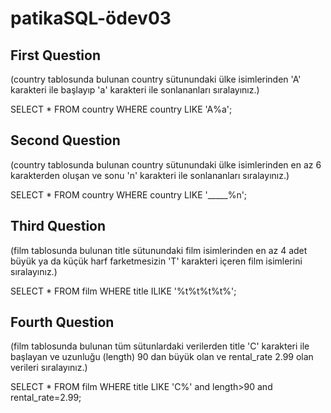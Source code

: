 # patikaSQL-ödev03
## First Question 
(country tablosunda bulunan country sütunundaki ülke isimlerinden 'A' karakteri ile başlayıp 'a' karakteri ile sonlananları sıralayınız.)

SELECT * FROM country WHERE country LIKE 'A%a';

## Second Question
(country tablosunda bulunan country sütunundaki ülke isimlerinden en az 6 karakterden oluşan ve sonu 'n' karakteri ile sonlananları sıralayınız.)

SELECT * FROM country WHERE country LIKE '_____%n';

## Third Question
(film tablosunda bulunan title sütunundaki film isimlerinden en az 4 adet büyük ya da küçük harf farketmesizin 'T' karakteri içeren film isimlerini sıralayınız.)

SELECT * FROM film WHERE title ILIKE '%t%t%t%t%';

## Fourth Question
(film tablosunda bulunan tüm sütunlardaki verilerden title 'C' karakteri ile başlayan ve uzunluğu (length) 90 dan büyük olan ve rental_rate 2.99 olan verileri sıralayınız.)

SELECT * FROM film WHERE title LIKE 'C%' and length>90 and rental_rate=2.99;

